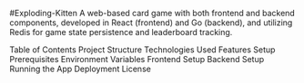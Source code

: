 #Exploding-Kitten
A web-based card game with both frontend and backend components, developed in React (frontend) and Go (backend), and utilizing Redis for game state persistence and leaderboard tracking.

Table of Contents
Project Structure
Technologies Used
Features
Setup
Prerequisites
Environment Variables
Frontend Setup
Backend Setup
Running the App
Deployment
License
